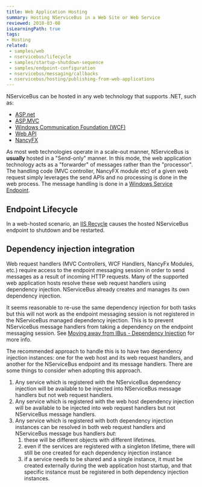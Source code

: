 ```yaml
---
title: Web Application Hosting
summary: Hosting NServiceBus in a Web Site or Web Service
reviewed: 2018-03-08
isLearningPath: true
tags:
- Hosting
related:
 - samples/web
 - nservicebus/lifecycle
 - samples/startup-shutdown-sequence
 - samples/endpoint-configuration
 - nservicebus/messaging/callbacks
 - nservicebus/hosting/publishing-from-web-applications
---
```



NServiceBus can be hosted in any web technology that supports .NET, such as:

 * [ASP.net](https://www.asp.net/get-started/websites)
 * [ASP.MVC](https://www.asp.net/mvc)
 * [Windows Communication Foundation (WCF)](https://docs.microsoft.com/en-us/dotnet/framework/wcf/whats-wcf)
 * [Web API](https://www.asp.net/web-api)
 * [NancyFX](http://nancyfx.org/)


As most web technologies operate in a scale-out manner, NServiceBus is **usually** hosted in a "Send-only" manner. In this mode, the web application technology acts as a "forwarder" of messages rather than the "processor". The handling code (MVC controller, NancyFX module etc) of a given web request simply leverages the  send APIs and no processing is done in the web process. The message handling is done in a [Windows Service Endpoint](windows-service.md).


## Endpoint Lifecycle

In a web-hosted scenario, an [IIS Recycle](https://msdn.microsoft.com/en-us/library/ms525803.aspx) causes the hosted NServiceBus endpoint to shutdown and be restarted.


## Dependency injection integration

Web request handlers (MVC Controllers, WCF Handlers, NancyFx Modules, etc.) require access to the endpoint messaging session in order to send messages as a result of incoming HTTP requests. Many of the supported web application hosts resolve these web request handlers using dependency injection. NServiceBus already creates and manages its own dependency injection. 

It seems reasonable to re-use the same dependency injection for both tasks but this will not work as the endpoint messaging session is not registered in the NServiceBus managed dependency injection. This is to prevent NServiceBus message handlers from taking a dependency on the endpoint messaging session. See [Moving away from IBus - Dependency Injection](/nservicebus/upgrades/5to6/moving-away-from-ibus.md#dependency-injection) for more info. 

The recommended approach to handle this is to have two dependency injection instances: one for the web host and its web request handlers, and another for the NServiceBus endpoint and its message handlers. There are some things to consider when adopting this approach.

 1. Any service which is registered with the NServiceBus dependency injection will be available to be injected into NServiceBus message handlers but not web request handlers.
 1. Any service which is registered with the web host dependency injection will be available to be injected into web request handlers but not NServiceBus message handlers.
 1. Any service which is registered with both dependency injection instances can be resolved in both web request handlers and NServiceBus message bus handlers _but_:
    1. these will be different objects with different lifetimes.
    1. even if the services are registered with a singleton lifetime, there will still be one created for each dependency injection instance
    1. if a service needs to be shared and a single instance, it must be created externally during the web application host startup, and that specific instance must be registered in both dependency injection instances.
